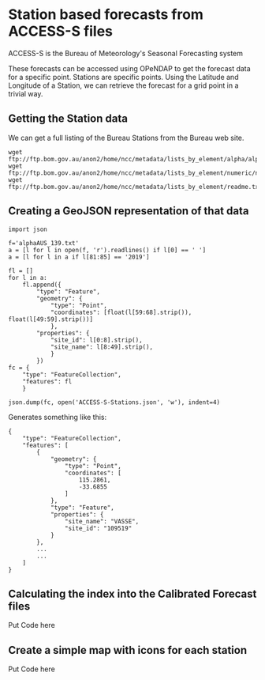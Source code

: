 # Station based forecasts from ACCESS-S files

ACCESS-S is the Bureau of Meteorology's Seasonal Forecasting system

These forecasts can be accessed using OPeNDAP to get the forecast data for a specific point.
Stations are specific points.  Using the Latitude and Longitude of a Station, we can retrieve the
forecast for a grid point in a trivial way.

## Getting the Station data

We can get a full listing of the Bureau Stations from the Bureau web site.

```
wget ftp://ftp.bom.gov.au/anon2/home/ncc/metadata/lists_by_element/alpha/alphaAUS_139.txt
wget ftp://ftp.bom.gov.au/anon2/home/ncc/metadata/lists_by_element/numeric/numAUS_139.txt
wget ftp://ftp.bom.gov.au/anon2/home/ncc/metadata/lists_by_element/readme.txt
```

## Creating a GeoJSON representation of that data

```
import json

f='alphaAUS_139.txt'
a = [l for l in open(f, 'r').readlines() if l[0] == ' ']
a = [l for l in a if l[81:85] == '2019']

fl = []
for l in a:
    fl.append({
        "type": "Feature",
        "geometry": {
            "type": "Point",
            "coordinates": [float(l[59:68].strip()), float(l[49:59].strip())]
            },
        "properties": {
            "site_id": l[0:8].strip(),
            "site_name": l[8:49].strip(),
            }
        })
fc = {
    "type": "FeatureCollection",
    "features": fl
    }

json.dump(fc, open('ACCESS-S-Stations.json', 'w'), indent=4)
```

Generates something like this:
```
{
    "type": "FeatureCollection",
    "features": [
        {
            "geometry": {
                "type": "Point",
                "coordinates": [
                    115.2861,
                    -33.6855
                ]
            },
            "type": "Feature",
            "properties": {
                "site_name": "VASSE",
                "site_id": "109519"
            }
        },
        ...
        ...
    ]
}
```

## Calculating the index into the Calibrated Forecast files

Put Code here

## Create a simple map with icons for each station

Put Code here


